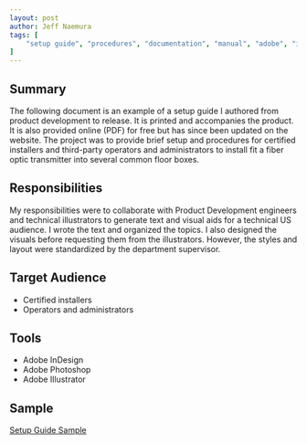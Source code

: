 ```yaml
---
layout: post
author: Jeff Naemura
tags: [
    "setup guide", "procedures", "documentation", "manual", "adobe", "indesign", "photoshop", "illustrator"
]
---
```


## Summary

The following document is an example of a setup guide I authored from product development to release. It is printed and accompanies the product. It is also provided online (PDF) for free but has since been updated on the website. The project was to provide brief setup and procedures for certified installers and third-party operators and administrators to install fit a fiber optic transmitter into several common floor boxes.

## Responsibilities

My responsibilities were to collaborate with Product Development engineers and technical illustrators to generate text and visual aids for a technical US audience. I wrote the text and organized the topics. I also designed the visuals before requesting them from the illustrators. However, the styles and layout were standardized by the department supervisor.

## Target Audience

* Certified installers
* Operators and administrators

## Tools

* Adobe InDesign
* Adobe Photoshop
* Adobe Illustrator

## Sample

[Setup Guide Sample](/images/68-2374-50_A.pdf)
